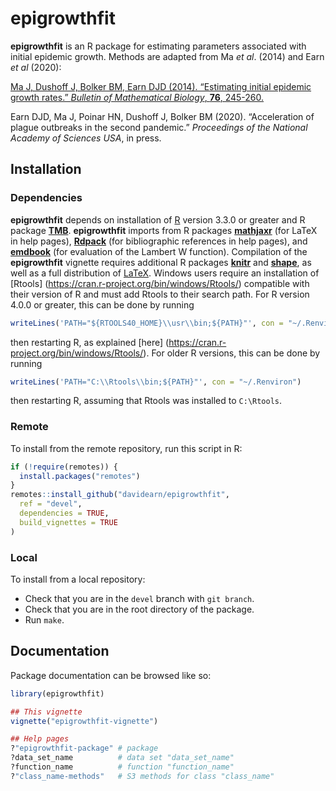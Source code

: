 # epigrowthfit

**epigrowthfit** is an R package for estimating parameters associated with
initial epidemic growth. Methods are adapted from Ma *et al*. (2014)
and Earn *et al* (2020):

[Ma J, Dushoff J, Bolker BM, Earn DJD (2014). “Estimating initial epidemic growth rates.” *Bulletin of Mathematical Biology*, **76**, 245-260.](https://davidearn.mcmaster.ca/publications/MaEtAl2014)

Earn DJD, Ma J, Poinar HN, Dushoff J, Bolker BM (2020). “Acceleration of plague outbreaks in the second pandemic.” *Proceedings of the National Academy of Sciences USA*, in press.

## Installation

### Dependencies

**epigrowthfit** depends on installation of
[R](https://www.r-project.org/) version 3.3.0 or greater and
R package [**TMB**](https://CRAN.R-project.org/package=TMB).
**epigrowthfit** imports from R packages
[**mathjaxr**](https://CRAN.R-project.org/package=mathjaxr)
(for LaTeX in help pages),
[**Rdpack**](https://CRAN.R-project.org/package=Rdpack)
(for bibliographic references in help pages), and
[**emdbook**](https://CRAN.R-project.org/package=emdbook)
(for evaluation of the Lambert W function).
Compilation of the **epigrowthfit** vignette requires
additional R packages
[**knitr**](https://CRAN.R-project.org/package=knitr) and
[**shape**](https://CRAN.R-project.org/package=shape),
as well as a full distribution of
[LaTeX](https://www.latex-project.org/).
Windows users require an installation of
[Rtools] (https://cran.r-project.org/bin/windows/Rtools/)
compatible with their version of R and must add Rtools
to their search path. For R version 4.0.0 or greater,
this can be done by running

```r
writeLines('PATH="${RTOOLS40_HOME}\\usr\\bin;${PATH}"', con = "~/.Renviron")
```

then restarting R, as explained
[here] (https://cran.r-project.org/bin/windows/Rtools/).
For older R versions, this can be done by running

```r
writeLines('PATH="C:\\Rtools\\bin;${PATH}"', con = "~/.Renviron")
```

then restarting R, assuming that Rtools was installed to `C:\Rtools`.

### Remote

To install from the remote repository, run this script in R:

```r
if (!require(remotes)) {
  install.packages("remotes")
}
remotes::install_github("davidearn/epigrowthfit",
  ref = "devel",
  dependencies = TRUE,
  build_vignettes = TRUE
)
```

### Local

To install from a local repository:

* Check that you are in the `devel` branch with `git branch`.
* Check that you are in the root directory of the package.
* Run `make`.

## Documentation

Package documentation can be browsed like so:

```r
library(epigrowthfit)

## This vignette
vignette("epigrowthfit-vignette")

## Help pages
?"epigrowthfit-package" # package
?data_set_name          # data set "data_set_name"
?function_name          # function "function_name"
?"class_name-methods"   # S3 methods for class "class_name"
```
